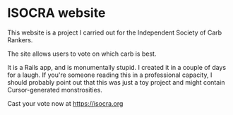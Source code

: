 # ISOCRA website

This website is a project I carried out for the Independent Society of Carb Rankers.

The site allows users to vote on which carb is best.

It is a Rails app, and is monumentally stupid. I created it in a couple of days for a laugh. If you're someone reading this in a professional capacity, I should probably
point out that this was just a toy project and might contain Cursor-generated monstrosities.

Cast your vote now at https://isocra.org
